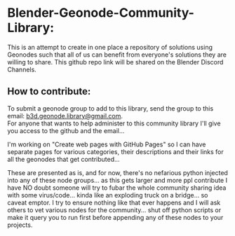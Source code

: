 # Blender-Geonode-Community-Library:

This is an attempt to create in one place a repository of solutions using Geonodes such that all of us can benefit from everyone's solutions they are willing to share.
This github repo link will be shared on the Blender Discord Channels.

## How to contribute:

To submit a geonode group to add to this library, send the group to this email: b3d.geonode.library@gmail.com.  
For anyone that wants to help administer to this community library I'll give you access to the github and the email...

I'm working on "Create web pages with GitHub Pages" so I can have separate pages for various categories, their descriptions and their links for all the geonodes that get contributed...

These are presented as is, and for now, there's no nefarious python injected into any of these node groups... as this gets larger and more ppl contribute I have NO doubt someone will try to fubar the whole community sharing idea with some virus/code... kinda like an exploding truck on a bridge... so caveat emptor. I try to ensure nothing like that ever happens and I will ask others to vet various nodes for the community... shut off python scripts or make it query you to run first before appending any of these nodes to your projects.  
